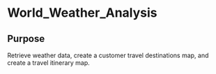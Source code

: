 # World_Weather_Analysis

## Purpose

Retrieve weather data, create a customer travel destinations map, and create a travel itinerary map.
